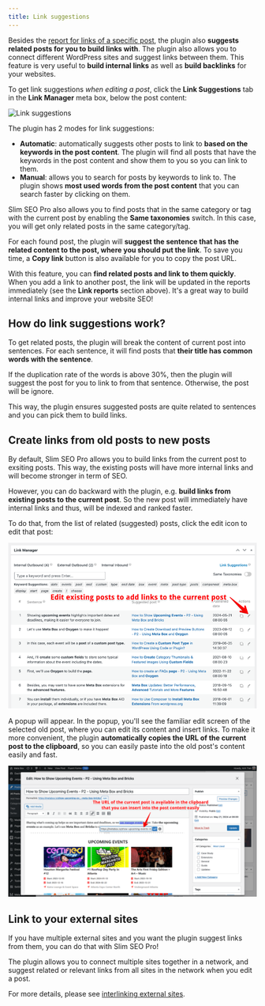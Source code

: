 ```yaml
---
title: Link suggestions
---
```


Besides the [report for links of a specific post](/slim-seo-pro/link-manager/post-links/), the plugin also **suggests related posts for you to build links with**. The plugin also allows you to connect different WordPress sites and suggest links between them. This feature is very useful to **build internal links** as well as **build backlinks** for your websites.

To get link suggestions *when editing a post*, click the **Link Suggestions** tab in the **Link Manager** meta box, below the post content:

![Link suggestions](https://i.imgur.com/VoTDofB.png)

The plugin has 2 modes for link suggestions:

- **Automatic**: automatically suggests other posts to link to **based on the keywords in the post content**. The plugin will find all posts that have the keywords in the post content and show them to you so you can link to them.
- **Manual**: allows you to search for posts by keywords to link to. The plugin shows **most used words from the post content** that you can search faster by clicking on them.

Slim SEO Pro also allows you to find posts that in the same category or tag with the current post by enabling the **Same taxonomies** switch. In this case, you will get only related posts in the same category/tag.

For each found post, the plugin will **suggest the sentence that has the related content to the post, where you should put the link**. To save you time, a **Copy link** button is also available for you to copy the post URL.

With this feature, you can **find related posts and link to them quickly**. When you add a link to another post, the link will be updated in the reports immediately (see the **Link reports** section above). It's a great way to build internal links and improve your website SEO!

## How do link suggestions work?

To get related posts, the plugin will break the content of current post into sentences. For each sentence, it will find posts that **their title has common words with the sentence**.

If the duplication rate of the words is above 30%, then the plugin will suggest the post for you to link to from that sentence. Otherwise, the post will be ignore.

This way, the plugin ensures suggested posts are quite related to sentences and you can pick them to build links.

## Create links from old posts to new posts

By default, Slim SEO Pro allows you to build links from the current post to exsiting posts. This way, the existing posts will have more internal links and will become stronger in term of SEO.

However, you can do backward with the plugin, e.g. **build links from existing posts to the current post**. So the new post will immediately have internal links and thus, will be indexed and ranked faster.

To do that, from the list of related (suggested) posts, click the edit icon to edit that post:

![Edit an old post to insert link](img/popup-old-posts.png)

A popup will appear. In the popup, you'll see the familiar edit screen of the selected old post, where you can edit its content and insert links. To make it more convenient, the plugin **automatically copies the URL of the current post to the clipboard**, so you can easily paste into the old post's content easily and fast.

![Insert the link to the old post content](img/insert-link-to-old-posts.png)

## Link to your external sites

If you have multiple external sites and you want the plugin suggest links from them, you can do that with Slim SEO Pro!

The plugin allows you to connect multiple sites together in a network, and suggest related or relevant links from all sites in the network when you edit a post.

For more details, please see [interlinking external sites](/slim-seo-pro/link-manager/interlinking-external-sites/).